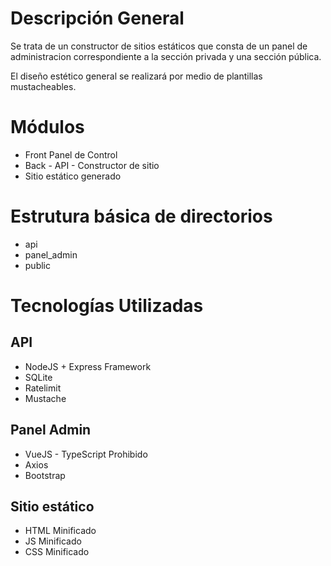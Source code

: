 # Descripción General

Se trata de un constructor de sitios estáticos que consta de un panel de administracion correspondiente a la sección privada
y una sección pública.

El diseño estético general se realizará por medio de plantillas mustacheables.

# Módulos

- Front Panel de Control
- Back - API - Constructor de sitio
- Sitio estático generado

# Estrutura básica de directorios
- api
- panel_admin
- public

# Tecnologías Utilizadas

## API 
- NodeJS + Express Framework
- SQLite
- Ratelimit
- Mustache

## Panel Admin
- VueJS - TypeScript Prohibido
- Axios
- Bootstrap

## Sitio estático
- HTML Minificado
- JS Minificado
- CSS Minificado